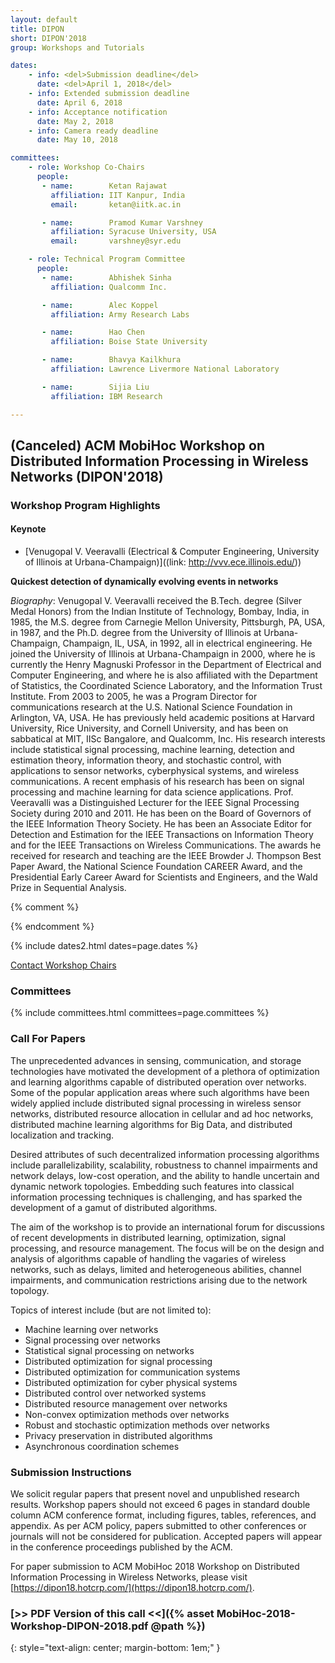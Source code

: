 ```yaml
---
layout: default
title: DIPON
short: DIPON'2018
group: Workshops and Tutorials

dates:
    - info: <del>Submission deadline</del>
      date: <del>April 1, 2018</del>
    - info: Extended submission deadline
      date: April 6, 2018
    - info: Acceptance notification
      date: May 2, 2018
    - info: Camera ready deadline
      date: May 10, 2018

committees:
    - role: Workshop Co-Chairs
      people:
       - name:        Ketan Rajawat
         affiliation: IIT Kanpur, India
         email:       ketan@iitk.ac.in

       - name:        Pramod Kumar Varshney
         affiliation: Syracuse University, USA
         email:       varshney@syr.edu

    - role: Technical Program Committee
      people:
       - name:        Abhishek Sinha
         affiliation: Qualcomm Inc.

       - name:        Alec Koppel
         affiliation: Army Research Labs

       - name:        Hao Chen
         affiliation: Boise State University

       - name:        Bhavya Kailkhura
         affiliation: Lawrence Livermore National Laboratory

       - name:        Sijia Liu
         affiliation: IBM Research

---
```


## (Canceled) ACM MobiHoc Workshop on Distributed Information Processing in Wireless Networks (DIPON'2018)

### Workshop Program Highlights

#### Keynote

- [Venugopal V. Veeravalli (Electrical & Computer Engineering, University of Illinois at Urbana-Champaign)]((link: http://vvv.ece.illinois.edu/))

**Quickest detection of dynamically evolving events in networks**

_Biography_: Venugopal V. Veeravalli received the B.Tech. degree (Silver Medal Honors) from the Indian Institute of Technology, Bombay,
India, in 1985, the M.S. degree from Carnegie Mellon University, Pittsburgh, PA, USA, in 1987, and the Ph.D. degree from the University of Illinois at Urbana-Champaign, Champaign, IL, USA, in 1992, all in electrical engineering. He joined the University of Illinois at Urbana-Champaign in 2000, where he is currently the Henry Magnuski Professor in the Department of Electrical
and Computer Engineering, and where he is also affiliated with the Department of Statistics, the Coordinated Science Laboratory, and the Information Trust Institute. From 2003 to 2005, he was a Program Director for communications research at the U.S. National Science Foundation in Arlington, VA, USA. He has previously held academic positions at Harvard University, Rice University, 
and Cornell University, and has been on sabbatical at MIT, IISc Bangalore, and Qualcomm, Inc. His research interests include statistical signal processing, machine learning, detection and estimation theory, information theory, and stochastic control, with applications to sensor networks, cyberphysical systems, and wireless communications. A recent emphasis of his research has been on signal processing and machine learning for data science applications. Prof. Veeravalli was a Distinguished Lecturer for the IEEE Signal Processing Society during 2010 and 2011. He has been on the Board of Governors of the IEEE Information Theory Society. He has been an Associate Editor for Detection and Estimation for the IEEE Transactions on Information Theory and for the IEEE Transactions on Wireless Communications. The awards he received for research and teaching are the IEEE Browder J. Thompson Best Paper Award, the National Science Foundation CAREER Award, and the Presidential Early Career Award for Scientists and Engineers, and the Wald Prize in Sequential Analysis.

{% comment %}

<!-- {% include program-online.html type="dipon" %} -->

{% endcomment %}

{% include dates2.html dates=page.dates %}

<div class="row">
  <div class="col-sm-6 col-sm-offset-3">
    <a href="mailto:{% for person in page.committees[0].people %}{% if person.email and person.email != "" %}{% unless forloop.first %},{% endunless %}{{ person.email }}{% endif %}{% endfor %}?subject=[{{ page.short }}]" class="btn btn-primary btn-block" role="button">Contact Workshop Chairs</a>
  </div>
</div>

### Committees

{% include committees.html committees=page.committees %}

### Call For Papers

The unprecedented advances in sensing, communication, and storage technologies have motivated the development of a plethora of optimization and learning algorithms capable of distributed operation over networks. Some of the popular application areas where such algorithms have been widely applied include distributed signal processing in wireless sensor networks, distributed resource allocation in cellular and ad hoc networks, distributed machine learning algorithms for Big Data, and distributed localization and tracking.

Desired attributes of such decentralized information processing algorithms include parallelizability, scalability, robustness to channel impairments and network delays, low-cost operation, and the ability to handle uncertain and dynamic network topologies. Embedding such features into classical information processing techniques is challenging, and has sparked the development of a gamut of distributed algorithms.

The aim of the workshop is to provide an international forum for discussions of recent developments in distributed learning, optimization, signal processing, and resource management. The focus will be on the design and analysis of algorithms capable of handling the vagaries of wireless networks, such as delays, limited and heterogeneous abilities, channel impairments, and communication restrictions arising due to the network topology.

Topics of interest include (but are not limited to):

- Machine learning over networks
- Signal processing over networks
- Statistical signal processing on networks
- Distributed optimization for signal processing
- Distributed optimization for communication systems
- Distributed optimization for cyber physical systems
- Distributed control over networked systems
- Distributed resource management over networks
- Non-convex optimization methods over networks
- Robust and stochastic optimization methods over networks
- Privacy preservation in distributed algorithms
- Asynchronous coordination schemes

### Submission Instructions

We solicit regular papers that present novel and unpublished research results. Workshop papers should not exceed 6 pages in standard double column ACM conference format, including figures, tables, references, and appendix. As per ACM policy, papers submitted to other conferences or journals will not be considered for publication. Accepted papers will appear in the conference proceedings published by the ACM.

For paper submission to ACM MobiHoc 2018 Workshop on Distributed Information Processing in Wireless Networks, please visit [https://dipon18.hotcrp.com/](https://dipon18.hotcrp.com/).

### [>> PDF Version of this call <<]({% asset MobiHoc-2018-Workshop-DIPON-2018.pdf @path %})
{: style="text-align: center; margin-bottom: 1em;" }
